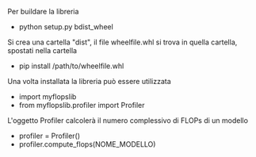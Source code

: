 Per buildare la libreria 

- python setup.py bdist_wheel

Si crea una cartella "dist", il file wheelfile.whl si trova in quella cartella, spostati nella cartella

- pip install /path/to/wheelfile.whl

Una volta installata la libreria può essere utilizzata

- import myflopslib
- from myflopslib.profiler import Profiler

L'oggetto Profiler calcolerà il numero complessivo di FLOPs di un modello

- profiler = Profiler()
- profiler.compute_flops(NOME_MODELLO)